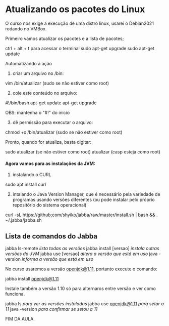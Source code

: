 # Atualizando os pacotes do Linux

O curso nos exige a execução de uma distro linux, usarei o Debian2021 rodando no VMBox.

Primeiro vamos atualizar os pacotes e a lista de pacotes;

ctrl + alt + t para acessar o terminal
sudo apt-get upgrade
sudo apt-get update

Automatizando a ação

1. criar um arquivo no /bin:

vim /bin/atualizar (sudo se não estiver como root)

2. cole este conteúdo no arquivo:

#!/bin/bash
apt-get update
apt-get upgrade

OBS: mantenha o "#!" do início

3. dê permissão para executar o arquivo:

chmod +x /bin/atualizar (sudo se não estiver como root)

Pronto, quando for atualiza, basta digitar:

sudo atualizar (se não estiver como root)
atualizar (casp esteja como root)

#### Agora vamos para as instalações da JVM:

1. instalando o CURL

sudo apt install curl

2. intalando o Java Version Manager, que é necessário pela variedade de programas usando versões diferentes (ou pode instalar pelo próprio repositório do sistema operacional)

curl -sL https://github;com/shyiko/jabba/raw/master/install.sh | bash && . ~/.jabba/jabba.sh

## Lista de comandos do Jabba

jabba ls-remote _lista todas as versões_
jabba install [versao] _instala outras versões da JVM_
jabba use [versao] _altera a versão que está em uso_
java -version _informa a versão que está em uso_

No curso usaremos a versão openjdk@1.11, portanto execute o comando:

jabba install openjdk@1.11

Instale também a versão 1.10 só para alternaros entre versão e ver como funciona.

jabba ls _para ver as versões instaladas_
jabba use openjdk@1.11 _para setar a 11_
java -version _para confirmar se setou a 11_

FIM DA AULA.